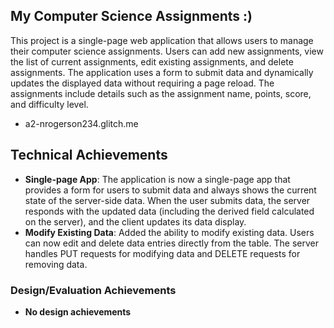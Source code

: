 ## My Computer Science Assignments :)
This project is a single-page web application that allows users to manage their computer science assignments. Users can add new assignments, view the list of current assignments, edit existing assignments, and delete assignments. The application uses a form to submit data and dynamically updates the displayed data without requiring a page reload. The assignments include details such as the assignment name, points, score, and difficulty level.
- a2-nrogerson234.glitch.me
## Technical Achievements
- **Single-page App**: The application is now a single-page app that provides a form for users to submit data and always shows the current state of the server-side data. When the user submits data, the server responds with the updated data (including the derived field calculated on the server), and the client updates its data display.
- **Modify Existing Data**: Added the ability to modify existing data. Users can now edit and delete data entries directly from the table. The server handles PUT requests for modifying data and DELETE requests for removing data.
### Design/Evaluation Achievements
- **No design achievements** 
